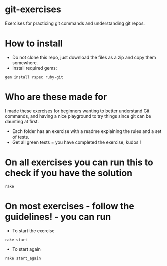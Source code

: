 # git-exercises

Exercises for practicing git commands and understanding git repos.  

# How to install

- Do not clone this repo, just download the files as a zip and copy them somewhere. 
- Install required gems: 
```
gem install rspec ruby-git
```

# Who are these made for

I made these exercises for beginners wanting to better understand Git commands, and having a nice playground to try things since git can be daunting at first. 

 - Each folder has an exercise with a readme explaining the rules and a set of tests.  
 - Get all green tests = you have completed the exercise, kudos ! 

# On all exercises you can run this to check if you have the solution
```
rake
````  
# On most exercises - follow the guidelines! - you can run
- To start the exercise
```
rake start
```
- To start again
```
rake start_again 
```
